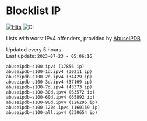 # Blocklist IP

[![Hits](https://hits.seeyoufarm.com/api/count/incr/badge.svg?url=https%3A%2F%2Fgithub.com%2Fborestad%2Fblocklist-ip%2F&count_bg=%2379C83D&title_bg=%23555555&icon=&icon_color=%23E7E7E7&title=hits&edge_flat=false)](https://hits.seeyoufarm.com)  ![CI](https://img.shields.io/github/workflow/status/borestad/blocklist-ip/CI?style=flat-square)

Lists with worst IPv4 offenders, provided by [AbuseIPDB](https://www.abuseipdb.com/)

<!-- FOOTER-PLACEHOLDER -->
Updated every 5 hours<br>
Last update: `2023-07-23 - 05:06:16`
```
abuseipdb-s100.ipv4 (17856 ip)
abuseipdb-s100-1d.ipv4 (30211 ip)
abuseipdb-s100-2d.ipv4 (34429 ip)
abuseipdb-s100-3d.ipv4 (37169 ip)
abuseipdb-s100-7d.ipv4 (43373 ip)
abuseipdb-s100-30d.ipv4 (63572 ip)
abuseipdb-s100-60d.ipv4 (65892 ip)
abuseipdb-s100-90d.ipv4 (126295 ip)
abuseipdb-s100-120d.ipv4 (160159 ip)
abuseipdb-s100-all.ipv4 (330654 ip)
```
